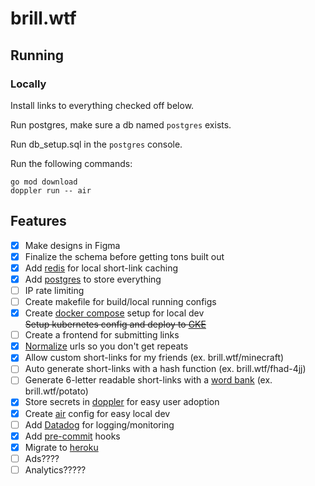# brill.wtf

## Running

### Locally

Install links to everything checked off below.

Run postgres, make sure a db named `postgres` exists.

Run db_setup.sql in the `postgres` console.

Run the following commands:
```
go mod download
doppler run -- air
```

## Features

- [x] Make designs in Figma
- [x] Finalize the schema before getting tons built out
- [x] Add [redis](https://github.com/go-redis/redis) for local short-link caching
- [x] Add [postgres](https://github.com/lib/pq) to store everything
- [ ] IP rate limiting
- [ ] Create makefile for build/local running configs
- [x] Create [docker compose](https://docs.docker.com/compose/) setup for local dev<br />
<strike> Setup kubernetes config and deploy to [GKE](https://cloud.google.com/kubernetes-engine)</strike>
- [ ] Create a frontend for submitting links
- [x] [Normalize](https://github.com/PuerkitoBio/purell) urls so you don't get repeats
- [x] Allow custom short-links for my friends (ex. brill.wtf/minecraft)
- [ ] Auto generate short-links with a hash function (ex. brill.wtf/fhad-4jj)
- [ ] Generate 6-letter readable short-links with a [word bank](https://github.com/dwyl/english-words) (ex. brill.wtf/potato)
- [x] Store secrets in [doppler](https://doppler.com) for easy user adoption
- [x] Create [air](https://github.com/cosmtrek/air) config for easy local dev
- [ ] Add [Datadog](https://www.datadoghq.com) for logging/monitoring
- [x] Add [pre-commit](https://pre-commit.com/) hooks
- [x] Migrate to [heroku](https://devcenter.heroku.com/articles/build-docker-images-heroku-yml#run-defining-the-processes-to-run)
- [ ] Ads????
- [ ] Analytics?????
